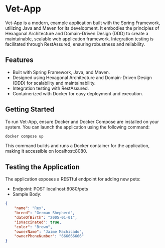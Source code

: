 # Vet-App

Vet-App is a modern, example application built with the Spring Framework, utilizing Java and Maven for its development. It embodies the principles of Hexagonal Architecture and Domain-Driven Design (DDD) to create a maintainable, scalable web application framework. Integration testing is facilitated through RestAssured, ensuring robustness and reliability.

## Features

- Built with Spring Framework, Java, and Maven.
- Designed using Hexagonal Architecture and Domain-Driven Design (DDD) for scalability and maintainability.
- Integration testing with RestAssured.
- Containerized with Docker for easy deployment and execution.

## Getting Started

To run Vet-App, ensure Docker and Docker Compose are installed on your system. You can launch the application using the following command:

```bash
docker compose up
```

This command builds and runs a Docker container for the application, making it accessible on localhost:8080.

## Testing the Application
The application exposes a RESTful endpoint for adding new pets:

- Endpoint: POST localhost:8080/pets
- Sample Body:

```json
{
    "name": "Rex",
    "breed": "German Shepherd",
    "dateOfBirth": "2005-01-01",
    "isVaccinated": true,
    "color": "Brown",
    "ownerName": "Jaime Machicado",
    "ownerPhoneNumber": "666666666"
}
```
